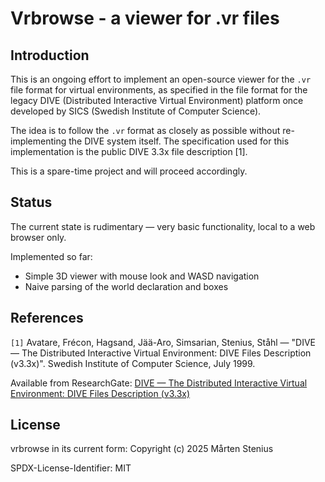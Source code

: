 # Vrbrowse - a viewer for .vr files

## Introduction

This is an ongoing effort to implement an open-source viewer for the `.vr` file format for virtual environments,
as specified in the file format for the legacy DIVE (Distributed Interactive Virtual Environment)
platform once developed by SICS (Swedish Institute of Computer Science).

The idea is to follow the `.vr` format as closely as possible without re-implementing the DIVE system itself.
The specification used for this implementation is the public DIVE 3.3x file description [1].

This is a spare-time project and will proceed accordingly.

## Status

The current state is rudimentary — very basic functionality, local to a web browser only.

Implemented so far:

- Simple 3D viewer with mouse look and WASD navigation
- Naive parsing of the world declaration and boxes

## References

`[1]` Avatare, Frécon, Hagsand, Jää-Aro, Simsarian, Stenius, Ståhl — "DIVE — The Distributed Interactive Virtual Environment: DIVE Files Description (v3.3x)". Swedish Institute of Computer Science, July 1999.

Available from ResearchGate: [DIVE — The Distributed Interactive Virtual Environment: DIVE Files Description (v3.3x)](https://www.researchgate.net/publication/2627184_DIVE_---_The_Distributed_Interactive_Virtual_Environment_DIVE_Files_Description)

## License

vrbrowse in its current form: Copyright (c) 2025 Mårten Stenius

SPDX-License-Identifier: MIT

